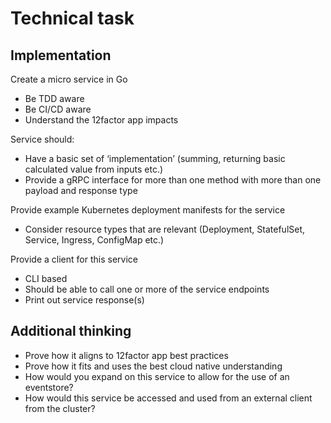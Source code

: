 # Technical task

## Implementation

Create a micro service in Go
- Be TDD aware
- Be CI/CD aware
- Understand the 12factor app impacts

Service should:
- Have a basic set of ‘implementation’ (summing, returning basic calculated value from inputs etc.)
- Provide a gRPC interface for more than one method with more than one payload and response type

Provide example Kubernetes deployment manifests for the service
- Consider resource types that are relevant (Deployment, StatefulSet, Service, Ingress, ConfigMap etc.)

Provide a client for this service
- CLI based
- Should be able to call one or more of the service endpoints
- Print out service response(s)

## Additional thinking

- Prove how it aligns to 12factor app best practices
- Prove how it fits and uses the best cloud native understanding
- How would you expand on this service to allow for the use of an eventstore?
- How would this service be accessed and used from an external client from the cluster?